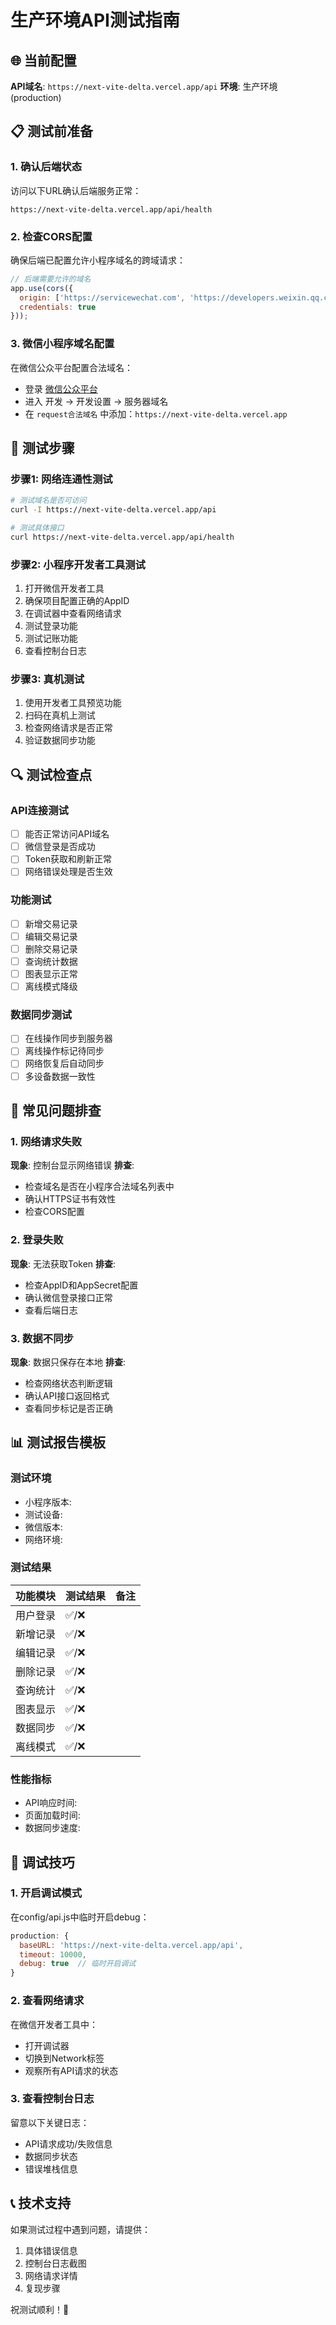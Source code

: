 # 生产环境API测试指南

## 🌐 当前配置

**API域名**: `https://next-vite-delta.vercel.app/api`
**环境**: 生产环境 (production)

## 📋 测试前准备

### 1. 确认后端状态
访问以下URL确认后端服务正常：
```
https://next-vite-delta.vercel.app/api/health
```

### 2. 检查CORS配置
确保后端已配置允许小程序域名的跨域请求：
```javascript
// 后端需要允许的域名
app.use(cors({
  origin: ['https://servicewechat.com', 'https://developers.weixin.qq.com'],
  credentials: true
}));
```

### 3. 微信小程序域名配置
在微信公众平台配置合法域名：
- 登录 [微信公众平台](https://mp.weixin.qq.com)
- 进入 开发 → 开发设置 → 服务器域名
- 在 `request合法域名` 中添加：`https://next-vite-delta.vercel.app`

## 🧪 测试步骤

### 步骤1: 网络连通性测试
```bash
# 测试域名是否可访问
curl -I https://next-vite-delta.vercel.app/api

# 测试具体接口
curl https://next-vite-delta.vercel.app/api/health
```

### 步骤2: 小程序开发者工具测试
1. 打开微信开发者工具
2. 确保项目配置正确的AppID
3. 在调试器中查看网络请求
4. 测试登录功能
5. 测试记账功能
6. 查看控制台日志

### 步骤3: 真机测试
1. 使用开发者工具预览功能
2. 扫码在真机上测试
3. 检查网络请求是否正常
4. 验证数据同步功能

## 🔍 测试检查点

### API连接测试
- [ ] 能否正常访问API域名
- [ ] 微信登录是否成功
- [ ] Token获取和刷新正常
- [ ] 网络错误处理是否生效

### 功能测试
- [ ] 新增交易记录
- [ ] 编辑交易记录  
- [ ] 删除交易记录
- [ ] 查询统计数据
- [ ] 图表显示正常
- [ ] 离线模式降级

### 数据同步测试
- [ ] 在线操作同步到服务器
- [ ] 离线操作标记待同步
- [ ] 网络恢复后自动同步
- [ ] 多设备数据一致性

## 🚨 常见问题排查

### 1. 网络请求失败
**现象**: 控制台显示网络错误
**排查**:
- 检查域名是否在小程序合法域名列表中
- 确认HTTPS证书有效性
- 检查CORS配置

### 2. 登录失败
**现象**: 无法获取Token
**排查**:
- 检查AppID和AppSecret配置
- 确认微信登录接口正常
- 查看后端日志

### 3. 数据不同步
**现象**: 数据只保存在本地
**排查**:
- 检查网络状态判断逻辑
- 确认API接口返回格式
- 查看同步标记是否正确

## 📊 测试报告模板

### 测试环境
- 小程序版本: 
- 测试设备: 
- 微信版本: 
- 网络环境: 

### 测试结果
| 功能模块 | 测试结果 | 备注 |
|---------|---------|------|
| 用户登录 | ✅/❌ |  |
| 新增记录 | ✅/❌ |  |
| 编辑记录 | ✅/❌ |  |
| 删除记录 | ✅/❌ |  |
| 查询统计 | ✅/❌ |  |
| 图表显示 | ✅/❌ |  |
| 数据同步 | ✅/❌ |  |
| 离线模式 | ✅/❌ |  |

### 性能指标
- API响应时间: 
- 页面加载时间: 
- 数据同步速度: 

## 🔧 调试技巧

### 1. 开启调试模式
在config/api.js中临时开启debug：
```javascript
production: {
  baseURL: 'https://next-vite-delta.vercel.app/api',
  timeout: 10000,
  debug: true  // 临时开启调试
}
```

### 2. 查看网络请求
在微信开发者工具中：
- 打开调试器
- 切换到Network标签
- 观察所有API请求的状态

### 3. 查看控制台日志
留意以下关键日志：
- API请求成功/失败信息
- 数据同步状态
- 错误堆栈信息

## 📞 技术支持

如果测试过程中遇到问题，请提供：
1. 具体错误信息
2. 控制台日志截图
3. 网络请求详情
4. 复现步骤

祝测试顺利！🎉